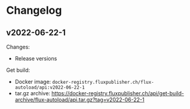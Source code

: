 # Changelog

## v2022-06-22-1

Changes:

- Release versions

Get build:

- Docker image: `docker-registry.fluxpublisher.ch/flux-autoload/api:v2022-06-22-1`
- tar.gz archive: https://docker-registry.fluxpublisher.ch/api/get-build-archive/flux-autoload/api.tar.gz?tag=v2022-06-22-1
